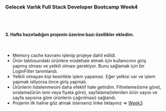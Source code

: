 ### Gelecek Varlık Full Stack Developer Bootcamp **Week4**

<br>
<br>

#### 3. Hafta hazırladığım projenin üzerine bazı özellikler ekledim.

<br>

<ul>
  <li>Memory cache kavramı işlenip projeye dahil edildi.</li>
  <li>Ürün tablosundaki ürünlere müdehale etmek için kullanıcının giriş yapmış olması ve yetkili olması gerekiyor. Bunu sağlamak için bir LoginFilter tanımlandı.</li>
  <li>Yetkili olmayan kişi kesinlikle işlem yapamaz. Eğer yetkisi var ve işlem yapmak istiyorsa önce giriş yapmalı.</li>
  <li>Ürünlerin listelenmesini daha efektif hale getirdim. Filtreleme(isme göre), sıralama(ürün ismi veya fiyata göre), sayfalama(istenilen ürün sayısı ve sayfa sayısına göre ürünlerin çağırılması) sağlandı.</li>
  <li>Projenin ilk haline göz atmak isterseniz linke tıklayınız => <a href="https://github.com/kemiksizt/Gelecek-Varlik-Bootcamp/tree/master/Week3">Week3</a></li>
</ul>
